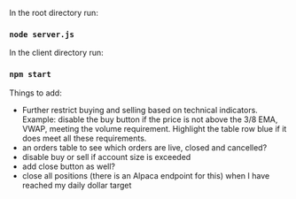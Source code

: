 In the root directory run:

### `node server.js`

In the client directory run:

### `npm start`

Things to add:
- Further restrict buying and selling based on technical indicators. Example: disable the buy button if the price is not above the 3/8 EMA, VWAP, meeting the volume requirement. Highlight the table row blue if it does meet all these requirements.
- an orders table to see which orders are live, closed and cancelled?
- disable buy or sell if account size is exceeded
- add close button as well?
- close all positions (there is an Alpaca endpoint for this) when I have reached my daily dollar target
